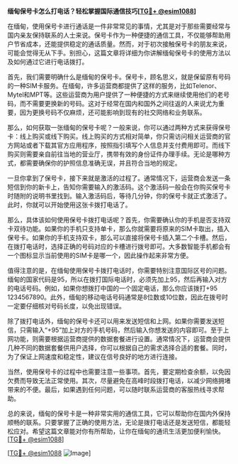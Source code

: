 **缅甸保号卡怎么打电话？轻松掌握国际通信技巧[[TG💪+ @esim1088](https://t.me/s/esim1088)]**

在缅甸，使用保号卡进行通话是一件非常常见的事情，尤其是对于那些需要经常与国内亲友保持联系的人士来说。保号卡作为一种便捷的通信工具，不仅能够帮助用户节省成本，还能提供稳定的通话质量。然而，对于初次接触保号卡的朋友来说，可能会觉得无从下手。别担心，这篇文章将详细为你讲解缅甸保号卡的使用方法以及如何通过它进行电话拨打。

首先，我们需要明确什么是缅甸的保号卡。保号卡，顾名思义，就是保留原有号码的一种SIM卡服务。在缅甸，许多运营商都提供了这样的服务，比如Telenor、Mytel和MPT等。这些运营商为用户提供了一种便捷的方式来继续使用他们的老号码，而不需要更换新的号码。这对于经常在国内和国外之间往返的人来说尤为重要，因为更换号码不仅麻烦，还可能影响到现有的社交网络和业务联系。

那么，如何获取一张缅甸的保号卡呢？一般来说，你可以通过两种方式来获得保号卡：线上购买或线下购买。线上购买的方式相对简单，你只需访问相关运营商的官方网站或者下载其官方应用程序，按照指引填写个人信息并支付费用即可。而线下购买则需要亲自前往当地的营业厅，携带有效的身份证件办理手续。无论是哪种方式，都需要确保你的护照信息准确无误，并且符合当地的规定。

一旦你拿到了保号卡，接下来就是激活的过程了。通常情况下，运营商会发送一条短信到你的新卡上，告知你需要输入的激活码。这个激活码一般会在你购买保号卡时随附的说明书里找到。输入激活码后，等待几分钟，你的保号卡就正式激活了。此时，你就可以开始使用这张卡拨打电话了。

那么，具体该如何使用保号卡拨打电话呢？首先，你需要确认你的手机是否支持双卡双待功能。如果你的手机只支持单卡，那么你就需要将原来的SIM卡取出，插入保号卡。如果你的手机支持双卡，那么可以直接将保号卡插入第二个卡槽。然后，在拨打电话时，选择正确的号码对应的卡槽进行拨号即可。大多数智能手机都会有一个图标显示当前使用的SIM卡是哪一个，因此操作起来非常方便。

值得注意的是，在缅甸使用保号卡拨打电话时，你需要特别注意国际区号的问题。缅甸的国家代码是95，所以在拨打国际电话时，必须先加上95，然后再输入对方的电话号码。例如，如果你想拨打中国的一个固定电话，那么你应该拨打+95 1234567890。此外，缅甸的移动电话号码通常是8位数或10位数，因此在拨号时一定要仔细核对号码长度，以免出现错误。

除了拨打电话外，缅甸的保号卡还可以用来发送短信和上网。如果你需要发送短信，只需输入“+95”加上对方的手机号码，然后输入你想发送的内容即可。至于上网功能，则需要根据运营商提供的数据套餐进行设置。通常情况下，运营商会提供几种不同的数据套餐供用户选择，你可以根据自己的需求选择合适的套餐。同时，为了保证上网速度和稳定性，建议在信号良好的地方进行连接。

当然，使用保号卡的过程中也需要注意一些事项。首先，要定期检查余额，以免因欠费而导致无法正常使用。其次，尽量避免在高峰时段拨打电话，以减少网络拥堵带来的不便。最后，如果遇到任何问题，可以随时联系运营商的客服热线寻求帮助。

总的来说，缅甸的保号卡是一种非常实用的通信工具，它可以帮助你在国内外保持顺畅的联系。只要掌握了正确的使用方法，无论是拨打电话还是发送短信，都能轻松应对。希望这篇文章能对你有所帮助，让你在缅甸的通讯生活更加便利愉快。[[TG💪+ @esim1088](https://t.me/s/esim1088)]

[[TG💪+ @esim1088](https://t.me/s/esim1088) ![Image](https://i.postimg.cc/4NQfJmqS/Snipaste-2025-05-13-00-14-12.png)]